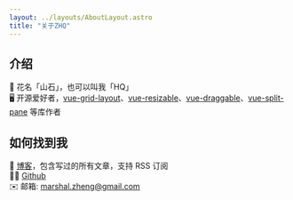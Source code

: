 ```yaml
---
layout: ../layouts/AboutLayout.astro
title: "关于ZHQ"
---
```

## 介绍

📛 花名「山石」，也可以叫我「HQ」  
🖥️ 开源爱好者，[vue-grid-layout](https://github.com/marshal-zheng/vue-grid-layout)、[vue-resizable](https://github.com/marshal-zheng/vue-resizable)、[vue-draggable](https://github.com/marshal-zheng/vue-draggable)、[vue-split-pane](https://github.com/marshal-zheng/vue-split-pane) 等库作者
## 如何找到我

📡 [博客](https://marsio.top/)，包含写过的所有文章，支持 RSS 订阅  
👨‍💻 [Github](https://github.com/marshal-zheng)  
✉️ 邮箱: marshal.zheng@gmail.com

